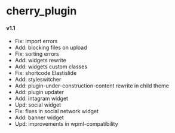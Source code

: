 cherry_plugin
=============



#### v1.1 ####

* Fix: import errors
* Add: blocking files on upload
* Fix: sorting errors
* Add: widgets rewrite 
* Add: widgets custom classes 
* Fix: shortcode Elastislide
* Add: styleswitcher
* Add: plugin-under-construction-content rewrite in child theme
* Add: plugin updater
* Add: intagram widget
* Upd: social widget 
* Fix: fixes in social network widget
* Add: banner widget
* Upd: improvements in wpml-compatibility